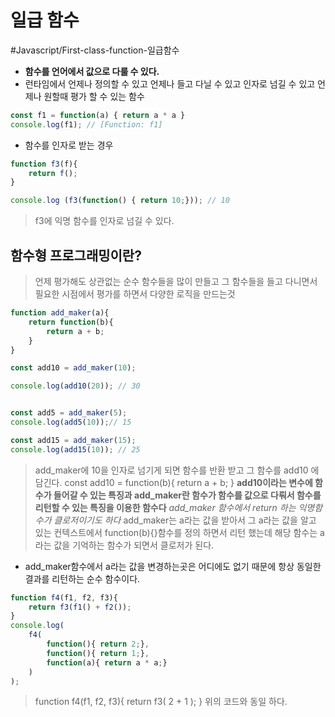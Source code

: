 
# 일급 함수
#Javascript/First-class-function-일급함수

- **함수를 언어에서 값으로 다룰 수 있다.** 
- 런타임에서 언제나 정의할 수 있고 언제나 들고 다닐 수 있고 인자로 넘길 수 있고 언제나 원할때 평가 할 수 있는 함수

```js title="함수를 값으로 다룰 수 있다"
const f1 = function(a) { return a * a }
console.log(f1); // [Function: f1]
```


- 함수를 인자로 받는 경우

```js title="함수가 함수를 인자로 받을 수 있다"
function f3(f){
	return f();
}

console.log (f3(function() { return 10;})); // 10
```

> f3에 익명 함수를 인자로 넘길 수 있다.

## 함수형 프로그래밍이란?
> 언제 평가해도 상관없는 순수 함수들을 많이 만들고 그 함수들을 들고 다니면서 필요한 시점에서 평가를 하면서 다양한 로직을 만드는것

```js title="add_maker 함수"
function add_maker(a){
	return function(b){
		return a + b;
	}
}

const add10 = add_maker(10);

console.log(add10(20)); // 30


const add5 = add_maker(5);
console.log(add5(10));// 15

const add15 = add_maker(15);
console.log(add15(10)); // 25
```

> add_maker에 10을 인자로 넘기게 되면
> 함수를 반환 받고 그 함수를 add10 에 담긴다.
> const add10 = function(b){
> 	return a + b;
> }
> **add10이라는 변수에 함수가 들어갈 수 있는 특징과 add_maker란 함수가 함수를 값으로 다뤄서 함수를 리턴할 수 있는 특징을 이용한 함수다** 
> *add_maker 함수에서 return 하는 익명함수가 클로저이기도 하다* 
> add_maker는 a라는 값을 받아서 그 a라는 값을 알고 있는 컨텍스트에서 function(b){}함수를 정의 하면서 리턴 했는데 해당 함수는 a라는 값을 기억하는 함수가 되면서 클로저가 된다.

- add_maker함수에서 a라는 값을 변경하는곳은 어디에도 없기 때문에 항상 동일한 결과를 리턴하는 순수 함수이다.


```js
function f4(f1, f2, f3){
	return f3(f1() + f2());
}
console.log(
	f4(
		function(){ return 2;},
		function(){ return 1;},
		function(a){ return a * a;}
	)
);

```

> function f4(f1, f2, f3){
> 	return f3( 2 + 1 );
> }
> 위의 코드와 동일 하다.

